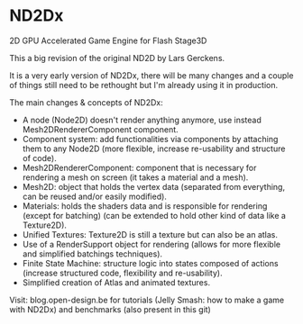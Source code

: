 ND2Dx
=====

2D GPU Accelerated Game Engine for Flash Stage3D

This a big revision of the original ND2D by Lars Gerckens.

It is a very early version of ND2Dx, there will be many changes and a couple of things still need to be rethought but I'm already using it in production.

The main changes & concepts of ND2Dx:
* A node (Node2D) doesn't render anything anymore, use instead Mesh2DRendererComponent component.
* Component system: add functionalities via components by attaching them to any Node2D (more flexible, increase re-usability and structure of code).
* Mesh2DRendererComponent: component that is necessary for rendering a mesh on screen (it takes a material and a mesh).
* Mesh2D: object that holds the vertex data (separated from everything, can be reused and/or easily modified).
* Materials: holds the shaders data and is responsible for rendering (except for batching) (can be extended to hold other kind of data like a Texture2D).
* Unified Textures: Texture2D is still a texture but can also be an atlas.
* Use of a RenderSupport object for rendering (allows for more flexible and simplified batchings techniques).
* Finite State Machine: structure logic into states composed of actions (increase structured code, flexibility and re-usability).
* Simplified creation of Atlas and animated textures.

Visit: blog.open-design.be for tutorials (Jelly Smash: how to make a game with ND2Dx) and benchmarks (also present in this git)

